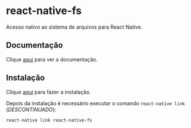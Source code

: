 # react-native-fs

Acesso nativo ao sistema de arquivos para React Native.

## Documentação

Clique [aqui](https://github.com/itinance/react-native-fs) para ver a documentação.

## Instalação

Clique [aqui](https://www.npmjs.com/package/react-native-fs) para fazer a instalação.

Depois da instalação é necessário executar o comando `react-native link` (_DESCONTINUADO_):

```
react-native link react-native-fs
```
